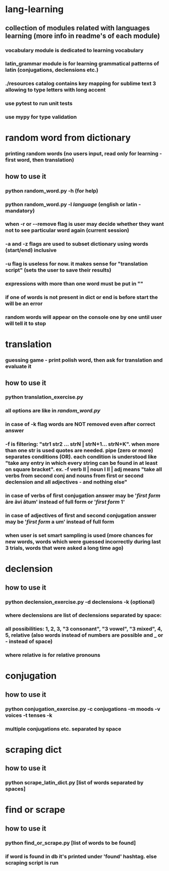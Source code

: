 # lang-learning

## collection of modules related with languages learning (more info in readme's of each module)

### vocabulary module is dedicated to learning vocabulary

### latin_grammar module is for learning grammatical patterns of latin (conjugations, declensions etc.)

### ./resources catalog contains key mapping for sublime text 3 allowing to type letters with long accent

### use pytest to run unit tests

### use mypy for type validation

# random word from dictionary

### printing random words (no users input, read only for learning - first word, then translation)

## how to use it

### python random_word.py -h (for help)

### python random_word.py -l _language_ (english or latin - mandatory)

### when -r or --remove flag is user may decide whether they want not to see particular word again (current session)

### -a and -z flags are used to subset dictionary using words (start/end) inclusive

### -u flag is useless for now. it makes sense for "translation script" (sets the user to save their results)

### expressions with more than one word must be put in ""

### if one of words is not present in dict or end is before start the will be an error

### random words will appear on the console one by one until user will tell it to stop

# translation

### guessing game - print polish word, then ask for translation and evaluate it

## how to use it

### python translation_exercise.py

### all options are like in _random_word.py_

### in case of -k flag words are NOT removed even after correct answer

### -f is filtering: "str1 str2 ... strN | strN+1... strN+K". when more than one str is used quotes are needed. pipe (zero or more) separates conditions (OR). each condition is understood like "take any entry in which every string can be found in at least on square bracket". ex. -f verb II | noun I II | adj means "take all verbs from second conj and nouns from first or second declension and all adjectives - and nothing else"

### in case of verbs of first conjugation answer may be '_first form_ āre āvi ātum' instead of full form or '_first form_ 1'

### in case of adjectives of first and second conjugation answer may be '_first form_ a um' instead of full form

### when user is set smart sampling is used (more chances for new words, words which were guessed incorrectly during last 3 trials, words that were asked a long time ago)

# declension

## how to use it

### python declension_exercise.py -d declensions -k (optional)

### where declensions are list of declensions separated by space:

### all possibilities: 1, 2, 3, "3 consonant", "3 vowel", "3 mixed", 4, 5, relative (also words instead of numbers are possible and _ or - instead of space)

### where relative is for relative pronouns

# conjugation

## how to use it

### python conjugation_exercise.py -c conjugations -m moods -v voices -t tenses -k

### multiple conjugations etc. separated by space

# scraping dict

## how to use it

### python scrape_latin_dict.py [list of words separated by spaces]

# find or scrape

## how to use it

### python find_or_scrape.py [list of words to be found]

### if word is found in db it's printed under 'found' hashtag. else scraping script is run